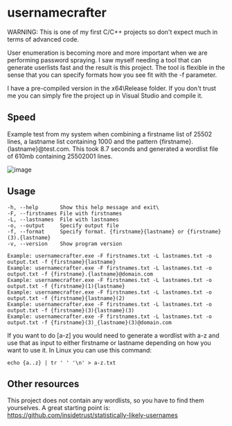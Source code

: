 # usernamecrafter
WARNING: This is one of my first C/C++ projects so don't expect much in terms of advanced code. 

User enumeration is becoming more and more important when we are performing password spraying. 
I saw myself needing a tool that can generate userlists fast and the result is this project.
The tool is flexible in the sense that you can specify formats how you see fit with the -f parameter.

I have a pre-compiled version in the x64\Release folder. 
If you don't trust me you can simply fire the project up in Visual Studio and compile it. 

## Speed
Example test from my system when combining a firstname list of 25502 lines, a lastname list containing 1000 and the pattern {firstname}.{lastname}@test.com.
This took 8.7 seconds and generated a wordlist file of 610mb containing 25502001 lines.

![image](https://github.com/user-attachments/assets/733a683d-9bed-4438-9c62-9d59add27e82)


## Usage
```
-h, --help       Show this help message and exit\
-F, --firstnames File with firstnames
-L, --lastnames  File with lastnames
-o, --output     Specify output file
-f, --format     Specify format. {firstname}{lastname} or {firstname}(3).{lastname}
-v, --version    Show program version

Example: usernamecrafter.exe -F firstnames.txt -L lastnames.txt -o output.txt -f {firstname}{lastname}
Example: usernamecrafter.exe -F firstnames.txt -L lastnames.txt -o output.txt -f {firstname}.{lastname}@domain.com
Example: usernamecrafter.exe -F firstnames.txt -L lastnames.txt -o output.txt -f {firstname}(1){lastname}
Example: usernamecrafter.exe -F firstnames.txt -L lastnames.txt -o output.txt -f {firstname}{lastname}(2)
Example: usernamecrafter.exe -F firstnames.txt -L lastnames.txt -o output.txt -f {firstname}(3){lastname}(3)
Example: usernamecrafter.exe -F firstnames.txt -L lastnames.txt -o output.txt -f {firstname}(3)_{lastname}(3)@domain.com
```

If you want to do [a-z] you would need to generate a wordlist with a-z and use that as input to either firstname or lastname depending on how you want to use it. 
In Linux you can use this command:
```
echo {a..z} | tr ' ' '\n' > a-z.txt
```

## Other resources
This project does not contain any wordlists, so you have to find them yourselves. 
A great starting point is:
https://github.com/insidetrust/statistically-likely-usernames
